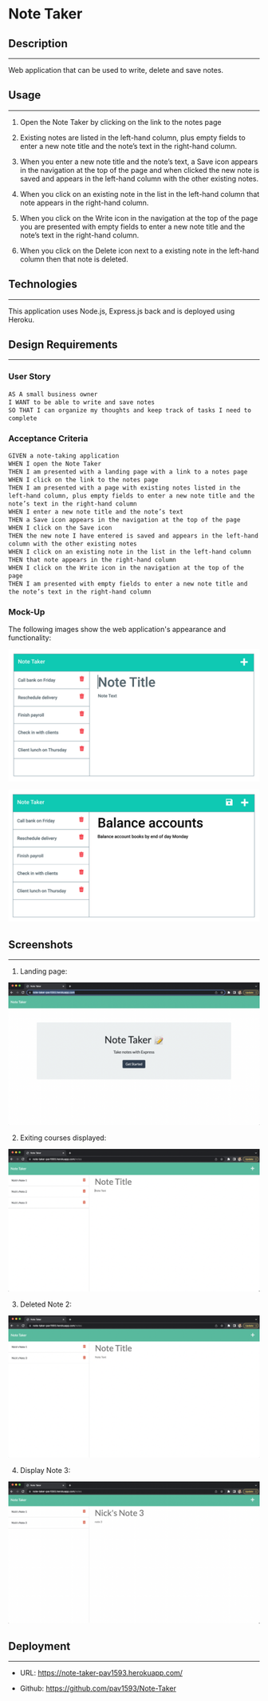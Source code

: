 # Note Taker

## Description
---

 Web application that can be used to write, delete and save notes. 

## Usage
---
1.  Open the Note Taker by clicking on the link to the notes page  

2. Existing notes are listed in the left-hand column, plus empty fields to enter a new note title and the note’s text in the right-hand column.

3. When you enter a new note title and the note’s text, a Save icon appears in the navigation at the top of the page and when clicked the new note is saved and appears in the left-hand column with the other existing notes.

4. When you click on an existing note in the list in the left-hand column that note appears in the right-hand column.

5. When you click on the Write icon in the navigation at the top of the page you are presented with empty fields to enter a new note title and the note’s text in the right-hand column.

6. When you click on the Delete icon next to a existing note in the left-hand column then that note is deleted.


## Technologies
---
This application uses Node.js, Express.js back and is deployed using Heroku.


## Design Requirements  
---

### User Story

```
AS A small business owner
I WANT to be able to write and save notes
SO THAT I can organize my thoughts and keep track of tasks I need to complete
```

### Acceptance Criteria   

```
GIVEN a note-taking application
WHEN I open the Note Taker
THEN I am presented with a landing page with a link to a notes page
WHEN I click on the link to the notes page
THEN I am presented with a page with existing notes listed in the left-hand column, plus empty fields to enter a new note title and the note’s text in the right-hand column
WHEN I enter a new note title and the note’s text
THEN a Save icon appears in the navigation at the top of the page
WHEN I click on the Save icon
THEN the new note I have entered is saved and appears in the left-hand column with the other existing notes
WHEN I click on an existing note in the list in the left-hand column
THEN that note appears in the right-hand column
WHEN I click on the Write icon in the navigation at the top of the page
THEN I am presented with empty fields to enter a new note title and the note’s text in the right-hand column
```

### Mock-Up

The following images show the web application's appearance and functionality:

![Existing notes are listed in the left-hand column with empty fields on the right-hand side for the new note’s title and text.](./Assets/11-express-homework-demo-01.png)

![Note titled “Balance accounts” reads, “Balance account books by end of day Monday,” with other notes listed on the left.](./Assets/11-express-homework-demo-02.png)

## Screenshots
---

1. Landing page:  

![landing page](./Assets/deployed_screenshot1.png)  

2. Exiting courses displayed:  

![existing notes](./Assets/deployed_screenshot2.png)  

3. Deleted Note 2:  

![delete a note](./Assets/deployed_screenshot3.png)  

4. Display Note 3:  

![dipslay a note](./Assets/deployed_screenshot4.png)  

## Deployment
---

* URL: https://note-taker-pav1593.herokuapp.com/

* Github: https://github.com/pav1593/Note-Taker

